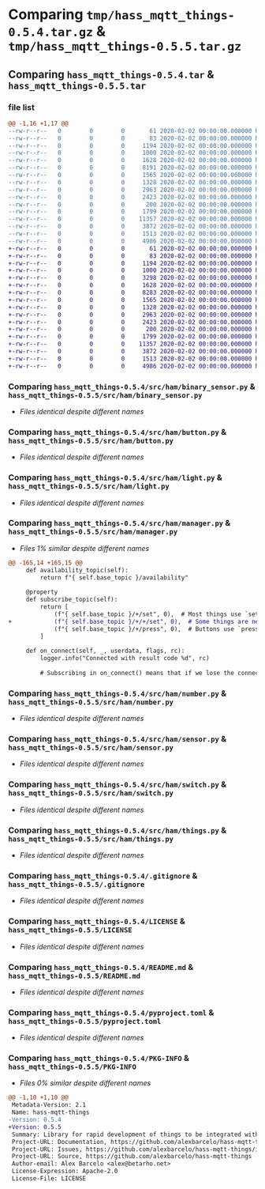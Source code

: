 # Comparing `tmp/hass_mqtt_things-0.5.4.tar.gz` & `tmp/hass_mqtt_things-0.5.5.tar.gz`

## Comparing `hass_mqtt_things-0.5.4.tar` & `hass_mqtt_things-0.5.5.tar`

### file list

```diff
@@ -1,16 +1,17 @@
--rw-r--r--   0        0        0       61 2020-02-02 00:00:00.000000 hass_mqtt_things-0.5.4/.flake8
--rw-r--r--   0        0        0       83 2020-02-02 00:00:00.000000 hass_mqtt_things-0.5.4/src/ham/__init__.py
--rw-r--r--   0        0        0     1194 2020-02-02 00:00:00.000000 hass_mqtt_things-0.5.4/src/ham/binary_sensor.py
--rw-r--r--   0        0        0     1000 2020-02-02 00:00:00.000000 hass_mqtt_things-0.5.4/src/ham/button.py
--rw-r--r--   0        0        0     1628 2020-02-02 00:00:00.000000 hass_mqtt_things-0.5.4/src/ham/light.py
--rw-r--r--   0        0        0     8191 2020-02-02 00:00:00.000000 hass_mqtt_things-0.5.4/src/ham/manager.py
--rw-r--r--   0        0        0     1565 2020-02-02 00:00:00.000000 hass_mqtt_things-0.5.4/src/ham/number.py
--rw-r--r--   0        0        0     1328 2020-02-02 00:00:00.000000 hass_mqtt_things-0.5.4/src/ham/sensor.py
--rw-r--r--   0        0        0     2963 2020-02-02 00:00:00.000000 hass_mqtt_things-0.5.4/src/ham/switch.py
--rw-r--r--   0        0        0     2423 2020-02-02 00:00:00.000000 hass_mqtt_things-0.5.4/src/ham/things.py
--rw-r--r--   0        0        0      200 2020-02-02 00:00:00.000000 hass_mqtt_things-0.5.4/src/ham/utils.py
--rw-r--r--   0        0        0     1799 2020-02-02 00:00:00.000000 hass_mqtt_things-0.5.4/.gitignore
--rw-r--r--   0        0        0    11357 2020-02-02 00:00:00.000000 hass_mqtt_things-0.5.4/LICENSE
--rw-r--r--   0        0        0     3872 2020-02-02 00:00:00.000000 hass_mqtt_things-0.5.4/README.md
--rw-r--r--   0        0        0     1513 2020-02-02 00:00:00.000000 hass_mqtt_things-0.5.4/pyproject.toml
--rw-r--r--   0        0        0     4986 2020-02-02 00:00:00.000000 hass_mqtt_things-0.5.4/PKG-INFO
+-rw-r--r--   0        0        0       61 2020-02-02 00:00:00.000000 hass_mqtt_things-0.5.5/.flake8
+-rw-r--r--   0        0        0       83 2020-02-02 00:00:00.000000 hass_mqtt_things-0.5.5/src/ham/__init__.py
+-rw-r--r--   0        0        0     1194 2020-02-02 00:00:00.000000 hass_mqtt_things-0.5.5/src/ham/binary_sensor.py
+-rw-r--r--   0        0        0     1000 2020-02-02 00:00:00.000000 hass_mqtt_things-0.5.5/src/ham/button.py
+-rw-r--r--   0        0        0     3298 2020-02-02 00:00:00.000000 hass_mqtt_things-0.5.5/src/ham/fan.py
+-rw-r--r--   0        0        0     1628 2020-02-02 00:00:00.000000 hass_mqtt_things-0.5.5/src/ham/light.py
+-rw-r--r--   0        0        0     8283 2020-02-02 00:00:00.000000 hass_mqtt_things-0.5.5/src/ham/manager.py
+-rw-r--r--   0        0        0     1565 2020-02-02 00:00:00.000000 hass_mqtt_things-0.5.5/src/ham/number.py
+-rw-r--r--   0        0        0     1328 2020-02-02 00:00:00.000000 hass_mqtt_things-0.5.5/src/ham/sensor.py
+-rw-r--r--   0        0        0     2963 2020-02-02 00:00:00.000000 hass_mqtt_things-0.5.5/src/ham/switch.py
+-rw-r--r--   0        0        0     2423 2020-02-02 00:00:00.000000 hass_mqtt_things-0.5.5/src/ham/things.py
+-rw-r--r--   0        0        0      200 2020-02-02 00:00:00.000000 hass_mqtt_things-0.5.5/src/ham/utils.py
+-rw-r--r--   0        0        0     1799 2020-02-02 00:00:00.000000 hass_mqtt_things-0.5.5/.gitignore
+-rw-r--r--   0        0        0    11357 2020-02-02 00:00:00.000000 hass_mqtt_things-0.5.5/LICENSE
+-rw-r--r--   0        0        0     3872 2020-02-02 00:00:00.000000 hass_mqtt_things-0.5.5/README.md
+-rw-r--r--   0        0        0     1513 2020-02-02 00:00:00.000000 hass_mqtt_things-0.5.5/pyproject.toml
+-rw-r--r--   0        0        0     4986 2020-02-02 00:00:00.000000 hass_mqtt_things-0.5.5/PKG-INFO
```

### Comparing `hass_mqtt_things-0.5.4/src/ham/binary_sensor.py` & `hass_mqtt_things-0.5.5/src/ham/binary_sensor.py`

 * *Files identical despite different names*

### Comparing `hass_mqtt_things-0.5.4/src/ham/button.py` & `hass_mqtt_things-0.5.5/src/ham/button.py`

 * *Files identical despite different names*

### Comparing `hass_mqtt_things-0.5.4/src/ham/light.py` & `hass_mqtt_things-0.5.5/src/ham/light.py`

 * *Files identical despite different names*

### Comparing `hass_mqtt_things-0.5.4/src/ham/manager.py` & `hass_mqtt_things-0.5.5/src/ham/manager.py`

 * *Files 1% similar despite different names*

```diff
@@ -165,14 +165,15 @@
     def availability_topic(self):
         return f"{ self.base_topic }/availability"
 
     @property
     def subscribe_topic(self):
         return [
             (f"{ self.base_topic }/+/set", 0),  # Most things use `set`
+            (f"{ self.base_topic }/+/+/set", 0),  # Some things are nested (at least: fans)
             (f"{ self.base_topic }/+/press", 0),  # Buttons use `press`
         ]
 
     def on_connect(self, _, userdata, flags, rc):
         logger.info("Connected with result code %d", rc)
 
         # Subscribing in on_connect() means that if we lose the connection and
```

### Comparing `hass_mqtt_things-0.5.4/src/ham/number.py` & `hass_mqtt_things-0.5.5/src/ham/number.py`

 * *Files identical despite different names*

### Comparing `hass_mqtt_things-0.5.4/src/ham/sensor.py` & `hass_mqtt_things-0.5.5/src/ham/sensor.py`

 * *Files identical despite different names*

### Comparing `hass_mqtt_things-0.5.4/src/ham/switch.py` & `hass_mqtt_things-0.5.5/src/ham/switch.py`

 * *Files identical despite different names*

### Comparing `hass_mqtt_things-0.5.4/src/ham/things.py` & `hass_mqtt_things-0.5.5/src/ham/things.py`

 * *Files identical despite different names*

### Comparing `hass_mqtt_things-0.5.4/.gitignore` & `hass_mqtt_things-0.5.5/.gitignore`

 * *Files identical despite different names*

### Comparing `hass_mqtt_things-0.5.4/LICENSE` & `hass_mqtt_things-0.5.5/LICENSE`

 * *Files identical despite different names*

### Comparing `hass_mqtt_things-0.5.4/README.md` & `hass_mqtt_things-0.5.5/README.md`

 * *Files identical despite different names*

### Comparing `hass_mqtt_things-0.5.4/pyproject.toml` & `hass_mqtt_things-0.5.5/pyproject.toml`

 * *Files identical despite different names*

### Comparing `hass_mqtt_things-0.5.4/PKG-INFO` & `hass_mqtt_things-0.5.5/PKG-INFO`

 * *Files 0% similar despite different names*

```diff
@@ -1,10 +1,10 @@
 Metadata-Version: 2.1
 Name: hass-mqtt-things
-Version: 0.5.4
+Version: 0.5.5
 Summary: Library for rapid development of things to be integrated with Home Assistant through MQTT
 Project-URL: Documentation, https://github.com/alexbarcelo/hass-mqtt-things#readme
 Project-URL: Issues, https://github.com/alexbarcelo/hass-mqtt-things/issues
 Project-URL: Source, https://github.com/alexbarcelo/hass-mqtt-things
 Author-email: Alex Barcelo <alex@betarho.net>
 License-Expression: Apache-2.0
 License-File: LICENSE
```

